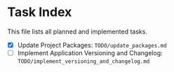 # Task Index

This file lists all planned and implemented tasks.

- [x] Update Project Packages: `TODO/update_packages.md`
- [ ] Implement Application Versioning and Changelog: `TODO/implement_versioning_and_changelog.md`
